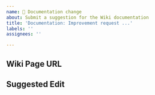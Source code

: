 ```yaml
---
name: 📑 Documentation change
about: Submit a suggestion for the Wiki documentation
title: 'Documentation: Improvement request ...'
labels: ''
assignees: ''

---
```


## Wiki Page URL
<!-- e.g. https://github.com/pirate/ArchiveBox/wiki/Configuration#use_color -->


## Suggested Edit
<!-- e.g. Please add more example usages, or please fix `xyz` typo to be `abc`. -->

